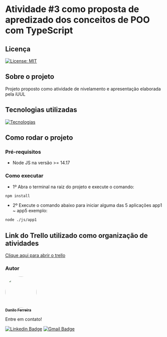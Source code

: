 # Atividade #3 como proposta de apredizado dos conceitos de POO com TypeScript
## Licença
[![License: MIT](https://img.shields.io/badge/License-MIT-green.svg)](https://github.com/danilosheen/API-PSWEBII/blob/main/LICENSE)
## Sobre o projeto
Projeto proposto como atividade de nivelamento e apresentação elaborada pela iUUL
## Tecnologias utilizadas
[![Tecnologias](https://skillicons.dev/icons?i=ts,nodejs)](https://skillicons.dev)
## Como rodar o projeto
### Pré-requisitos
- Node JS na versão >= 14.17
### Como executar
- 1º Abra o terminal na raiz do projeto e execute o comando:
```bash
npm install
 ```
- 2º Execute o comando abaixo para iniciar alguma das 5 aplicações app1 ~ app5 exemplo:
 ```bash
node ./js/app1
 ```

## Link do Trello utilizado como organização de atividades

<a href="https://trello.com/invite/b/49I5xiBO/ATTIe0e7a5e3ae57d1793cc8cac413f02dfa58D6A5F3/desafio-3" target="_blank">Clique aqui para abrir o trello</a>

### Autor

<a href="https://github.com/danilosheen/">
 <img style="border-radius: 50%;" src="https://avatars.githubusercontent.com/u/49424200?v=4" target="_blank" width="100px;" alt=""/>
 <br />
 <sub><b>Danilo Ferreira</b></sub></a> <a href="https://github.com/danilosheen" title="GitHub"></a>


 Entre em contato!

[![Linkedin Badge](https://img.shields.io/badge/-Danilo-blue?style=flat-square&logo=Linkedin&logoColor=white&link=https://www.linkedin.com/in/danilo-ferreira-b56969194/)](https://www.linkedin.com/in/danilo-ferreira-b56969194/) [![Gmail Badge](https://img.shields.io/badge/-c.danilo.f.silva@gmail.com-c14438?style=flat-square&logo=Gmail&logoColor=white&link=mailto:c.danilo.f.silva@gmail.com)](mailto:c.danilo.f.silva@gmail.com)